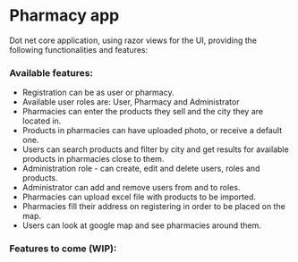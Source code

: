 # Pharmacy app
Dot net core application, using razor views for the UI, providing the following functionalities and features:
### Available features:
- Registration can be as user or pharmacy.
- Available user roles are: User, Pharmacy and Administrator
- Pharmacies can enter the products they sell and the city they are located in.
- Products in pharmacies can have uploaded photo, or receive a default one.
- Users can search products and filter by city and get results for available products in pharmacies close to them. 
- Administration role - can create, edit and delete users, roles and products.
- Administrator can add and remove users from and to roles.
- Pharmacies can upload excel file with products to be imported.
- Pharmacies fill their address on registering in order to be placed on the map.
- Users can look at google map and see pharmacies around them.

### Features to come (WIP):